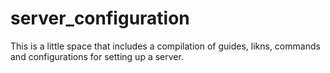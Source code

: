 # server_configuration
This is a little space that includes a compilation of guides, likns, commands and configurations for setting up a server.

